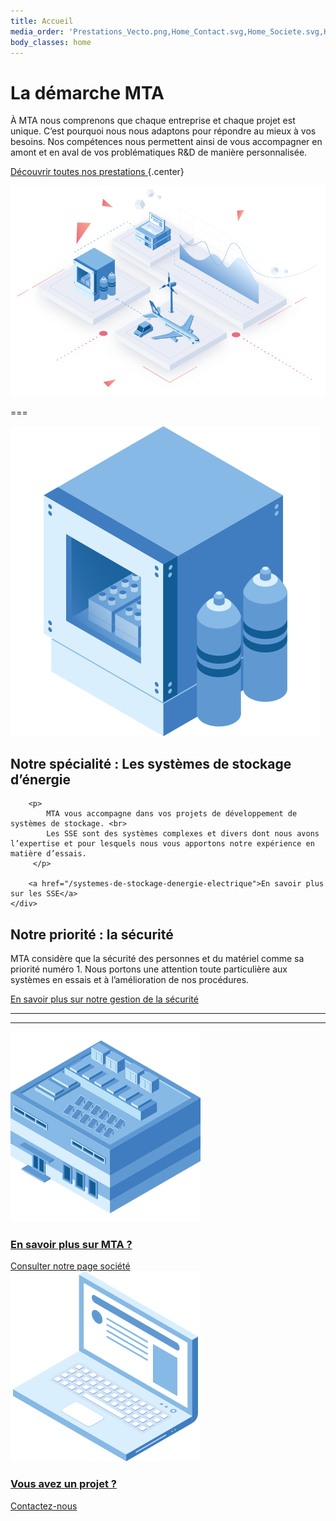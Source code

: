 ```yaml
---
title: Accueil
media_order: 'Prestations_Vecto.png,Home_Contact.svg,Home_Societe.svg,Home_SSE.svg'
body_classes: home
---
```


# La démarche MTA 

À MTA nous comprenons que chaque entreprise et chaque projet est unique. C’est pourquoi nous nous adaptons pour répondre au mieux à vos besoins. Nos compétences nous permettent ainsi de vous accompagner en amont et en aval de vos problématiques R&D de manière personnalisée.

[Découvrir toutes nos prestations ](/prestations-et-demarche) {.center}

![](Prestations_Vecto.png)

===

<div class="specialty">
    <div>
        <img src="Home_SSE.svg" alt="">
    </div>
    <div>
        <h2>Notre spécialité :   
            <span>Les systèmes de stockage d’énergie</span>
        </h2>

        <p>
            MTA vous accompagne dans vos projets de développement de systèmes de stockage. <br>
            Les SSE sont des systèmes complexes et divers dont nous avons l’expertise et pour lesquels nous vous apportons notre expérience en matière d’essais.
         </p>

        <a href="/systemes-de-stockage-denergie-electrique">En savoir plus sur les SSE</a>
    </div>
</div>

<div class="security">
    <div>
        <h2><i class="icon-security"></i>Notre priorité : <span>la sécurité</span></h2> 
        <p>MTA considère que la sécurité des personnes et du matériel comme sa priorité numéro 1. Nous portons une attention toute particulière aux systèmes en essais et à l’amélioration de nos procédures.</p>
        <a href="securite">En savoir plus sur notre gestion de la sécurité</a>
    </div>
    <hr>
    <hr>
</div>

<div class="grid-2 read-more">
    <div>
        <a href="/societe">
        	<img src="Home_Societe.svg" alt="" />
            <h3>En savoir plus sur MTA ?</h3>
            <span>Consulter notre page société</span>
        </a>
    </div> 
    <div>
        <a href="/contact">
        	<img src="Home_Contact.svg" alt="" />
            <h3>Vous avez un projet ?</h3>
            <span>Contactez-nous</span>
        </a>
    </div>
</div>